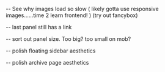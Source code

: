 -- See why images load so slow ( likely gotta use responsive images......time 2 learn frontend! )
(try out fancybox)

-- last panel still has a link

-- sort out panel size. Too big? too small on mob?

-- polish floating sidebar aesthetics

-- polish archive page aesthetics
